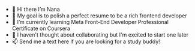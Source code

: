 - 👋 Hi there I’m Nana
- 👀 My goal is to polish a perfect resume to be a rich frontend developer 
- 🌱 I’m currently learning Meta Front-End Developer Professional Certificate on Coursera
- 💞️ I haven't thought about collaborating but I'm excited to start one later 
- 📫 Send me a text here if you are looking for a study buddy!

<!---
Nana2301/Nana2301 is a ✨ special ✨ repository because its `README.md` (this file) appears on your GitHub profile.
You can click the Preview link to take a look at your changes.
--->
